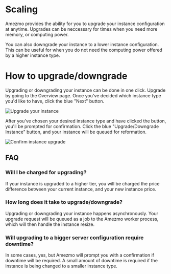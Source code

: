 # Scaling

Amezmo provides the ability for you to upgrade your instance configuration at anytime.
Upgrades can be neccessary for times when you need more memory, or computing power.

You can also downgrade your instance
to a lower instance configuration. This can be useful for when you do not need the computing power offered by a higher instance
type.

# How to upgrade/downgrade

Upgrading or downgrading your instance can be done in one click. Upgrade by going to the Overview page.
Once you've decided which instance type you'd like to have, click the blue "Next" button.

<img class="img-fluid" src="/assets/Upgrade.png" alt="Upgrade your instance">


After you've chosen your desired instance type and have clicked the button, you'll be prompted for confirmation.
Click the blue "Upgrade/Downgrade Instance"  button, and your instance will be queued for reformation.

<img class="img-fluid" src="/assets/ConfirmUpgrade.png" alt="Confirm instance upgrade">

## FAQ

### Will I be charged for upgrading?

If your instance is upgraded to a higher tier, you will be charged the price difference between your current instance,
and your new instance price.


### How long does it take to upgrade/downgrade?
Upgrading or downgrading your instance happens asynchronously. Your upgrade request will be queued as a job to the Amezmo
worker process, which will then handle the instance resize.


### Will upgrading to a bigger server configuration require downtime?
In some cases, yes, but Amezmo will prompt you with a confirmation if downtime will be required. A small amount of downtime
is required if the instance is being changed to a smaller instance type.
